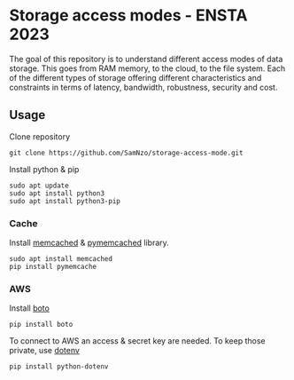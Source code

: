 # Storage access modes - ENSTA 2023

The goal of this repository is to understand different access modes of data storage. This goes from RAM memory, to the cloud, to the file system. Each of the different types of storage offering different characteristics and constraints in terms of latency, bandwidth, robustness, security and cost.

## Usage
Clone repository
```
git clone https://github.com/SamNzo/storage-access-mode.git
```

Install python & pip
```
sudo apt update
sudo apt install python3
sudo apt install python3-pip
```

### Cache
Install [memcached](https://memcached.org/) & [pymemcached](https://pypi.org/project/pymemcache/) library.
```
sudo apt install memcached
pip install pymemcache
```

### AWS
Install [boto](https://pypi.org/project/boto/)
```
pip install boto
```

To connect to AWS an access & secret key are needed.
To keep those private, use [dotenv](https://pypi.org/project/python-dotenv/)
```
pip install python-dotenv
```